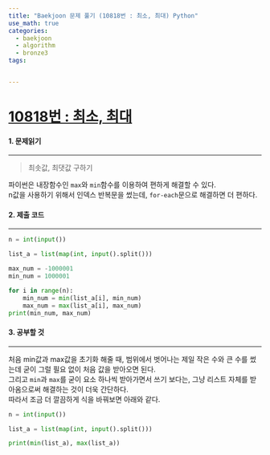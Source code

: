 ```yaml
---
title: "Baekjoon 문제 풀기 (10818번 : 최소, 최대) Python"
use_math: true
categories:
  - baekjoon
  - algorithm
  - bronze3
tags:


---
```



# [10818번 : 최소, 최대](https://www.acmicpc.net/problem/10818)



#### 1. 문제읽기
---

> 최솟값, 최댓값 구하기   

파이썬은 내장함수인 `max`와 `min`함수를 이용하여 편하게 해결할 수 있다.  
n값을 사용하기 위해서 인덱스 반복문을 썼는데, `for-each`문으로 해결하면 더 편하다.  



#### 2. 제출 코드 
---


```python
n = int(input())

list_a = list(map(int, input().split()))

max_num = -1000001
min_num = 1000001

for i in range(n):
    min_num = min(list_a[i], min_num)
    max_num = max(list_a[i], max_num)
print(min_num, max_num)
```



#### 3. 공부할 것
---

처음 min값과 max값을 초기화 해줄 때, 범위에서 벗어나는 제일 작은 수와 큰 수를 썼는데 굳이 그럴 필요 없이 처음 값을 받아오면 된다.  
그리고 `min`과 `max`를 굳이 요소 하나씩 받아가면서 쓰기 보다는, 그냥 리스트 자체를 받아옴으로써 해결하는 것이 더욱 간단하다.  
따라서 조금 더 깔끔하게 식을 바꿔보면 아래와 같다.  

```python
n = int(input())

list_a = list(map(int, input().split()))

print(min(list_a), max(list_a))
```